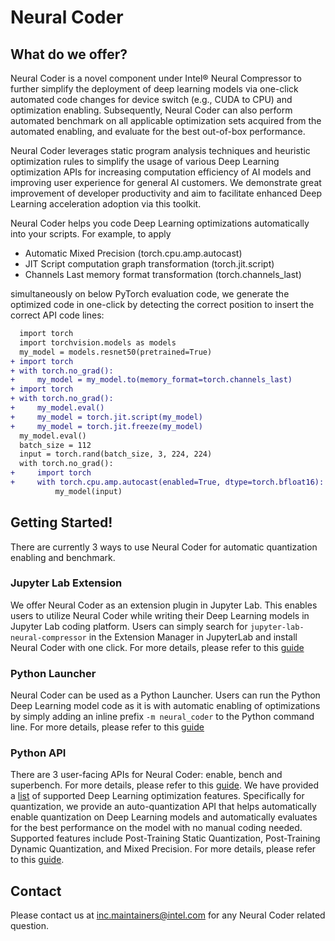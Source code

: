 Neural Coder
===========================
## What do we offer?

Neural Coder is a novel component under Intel® Neural Compressor to further simplify the deployment of deep learning models via one-click automated code changes for device switch (e.g., CUDA to CPU) and optimization enabling. Subsequently, Neural Coder can also perform automated benchmark on all applicable optimization sets acquired from the automated enabling, and evaluate for the best out-of-box performance.

Neural Coder leverages static program analysis techniques and heuristic optimization rules to simplify the usage of various Deep Learning optimization APIs for increasing computation efficiency of AI models and improving user experience for general AI customers. We demonstrate great improvement of developer productivity and aim to facilitate enhanced Deep Learning acceleration adoption via this toolkit.

Neural Coder helps you code Deep Learning optimizations automatically into your scripts. For example, to apply 
- Automatic Mixed Precision (torch.cpu.amp.autocast)
- JIT Script computation graph transformation (torch.jit.script)
- Channels Last memory format transformation (torch.channels_last)

simultaneously on below PyTorch evaluation code, we generate the optimized code in one-click by detecting the correct position to insert the correct API code lines:
```diff
  import torch
  import torchvision.models as models
  my_model = models.resnet50(pretrained=True)
+ import torch
+ with torch.no_grad():
+     my_model = my_model.to(memory_format=torch.channels_last)
+ import torch
+ with torch.no_grad():
+     my_model.eval()
+     my_model = torch.jit.script(my_model)
+     my_model = torch.jit.freeze(my_model)
  my_model.eval()
  batch_size = 112
  input = torch.rand(batch_size, 3, 224, 224)
  with torch.no_grad():
+     import torch
+     with torch.cpu.amp.autocast(enabled=True, dtype=torch.bfloat16):
          my_model(input)
```

## Getting Started!

There are currently 3 ways to use Neural Coder for automatic quantization enabling and benchmark.

### Jupyter Lab Extension
We offer Neural Coder as an extension plugin in Jupyter Lab. This enables users to utilize Neural Coder while writing their Deep Learning models in Jupyter Lab coding platform. Users can simply search for ```jupyter-lab-neural-compressor``` in the Extension Manager in JupyterLab and install Neural Coder with one click. For more details, please refer to this [guide](extensions/neural_compressor_ext_lab/README.md)

### Python Launcher
Neural Coder can be used as a Python Launcher. Users can run the Python Deep Learning model code as it is with automatic enabling of optimizations by simply adding an inline prefix ```-m neural_coder``` to the Python command line. For more details, please refer to this [guide](docs/PythonLauncher.md)

### Python API
There are 3 user-facing APIs for Neural Coder: enable, bench and superbench. For more details, please refer to this [guide](docs/PythonAPI.md). We have provided a [list](docs/SupportMatrix.md) of supported Deep Learning optimization features. Specifically for quantization, we provide an auto-quantization API that helps automatically enable quantization on Deep Learning models and automatically evaluates for the best performance on the model with no manual coding needed. Supported features include Post-Training Static Quantization, Post-Training Dynamic Quantization, and Mixed Precision. For more details, please refer to this [guide](docs/Quantization.md).

## Contact
Please contact us at [inc.maintainers@intel.com](mailto:inc.maintainers@intel.com) for any Neural Coder related question.
